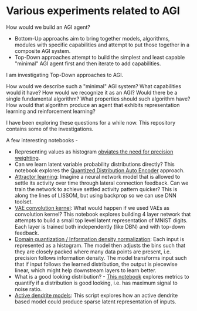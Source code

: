 # Various experiments related to AGI

How would we build an AGI agent?
- Bottom-Up approachs aim to bring together models, algorithms, modules with specific capabilities and attempt to put those together in a composite AGI system.
- Top-Down approaches attempt to build the simplest and least capable "minimal" AGI agent first and then iterate to add capabilities.

I am investigating Top-Down approaches to AGI.

How would we describe such a "minimal" AGI system? What capabilities would it have? How would we recognize it as an AGI? Would there be a single fundamental algorithm? What properties should such algorithm have? How would that algorithm produce an agent that exhibits representation learning and reinforcement learning?

I have been exploring these questions for a while now. This repository contains some of the investigations.

A few interesting notebooks -
- Representing values as histogram [obviates the need for precision weighting](https://github.com/amolk/AGI-experiments/blob/master/Free%20Energy%20Minimization%20Framework/12/13.ipynb).
- Can we learn latent variable probability distributions directly? This notebook explores the [Quantized Distribution Auto Encoder](https://github.com/amolk/AGI-experiments/blob/master/QDL%20-%20Quantized%20Distribution%20Learning/04.ipynb) approach.
- [Attractor learning](https://github.com/amolk/AGI-experiments/blob/master/Attractor%20Learning/03.ipynb): Imagine a neural network model that is allowed to settle its activity over time through lateral connection feedback. Can we train the network to achieve settled activity pattern quicker? This is along the lines of LISSOM, but using backprop so we can use DNN toolset.
- [VAE convolution kernel](https://github.com/amolk/AGI-experiments/blob/master/Autoencoding%20kernel%20convolution/12%20AE%20Kernel%20Convolutional%20Network%20(weighted%2C%20gaussian)%2C%20more%20layers%2C%20save%20to%20Drive.ipynb): What would happen if we used VAEs as convolution kernel? This notebook explores building 4 layer network that attempts to build a small top level latent representation of MNIST digits. Each layer is trained both independently (like DBN) and with top-down feedback.
- [Domain quantization / Information density normalization](https://github.com/amolk/AGI-experiments/blob/master/Domain%20Quantization/03%20-%20Domain%20quantization%203.ipynb): Each input is represented as a histogram. The model then adjusts the bins such that they are closely packed where many data points are present, i.e. precision follows information density. The model transforms input such that if input follows the learned distribution, the output is piecewise linear, which might help downstream layers to learn better.
- What is a good looking distribution? - [This notebook](https://github.com/amolk/AGI-experiments/blob/master/Free%20Energy%20Minimization%20Framework/12/16.1%20calculate%20precision%20of%20scaled%20pdf.ipynb) explores metrics to quantify if a distribution is good looking, i.e. has maximum signal to noise ratio.
- [Active dendrite models](https://github.com/amolk/AGI-experiments/blob/master/Active%20Synapse/01%20active%20synapse.ipynb): This script explores how an active dendrite based model could produce sparse latent representation of inputs.
